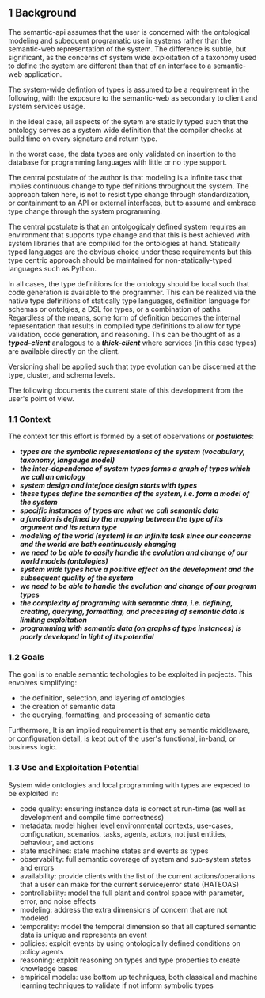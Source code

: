 
## 1 Background

The semantic-api assumes that the user is concerned with the ontological modeling and subequent programatic use in systems rather than the semantic-web representation of the system. The difference is subtle, but significant, as the concerns of system wide exploitation of a taxonomy used to define the system are different than that of an interface to a semantic-web application. 

The system-wide defintion of types is assumed to be a requirement in the following, with the exposure to the semantic-web as secondary to client and system services usage.

In the ideal case, all aspects of the sytem are staticlly typed such that the ontology serves as a system wide definition that the compiler checks at build time on every signature and return type.

In the worst case, the data types are only validated on insertion to the database for programming languages with little or no type support.

The central postulate of the author is that modeling is a infinite task that implies continuous change to type definitions throughout the system. The approach taken here, is not to resist type change through standardization, or containment to an API or external interfaces,  but to assume and embrace type change through the system programming. 

The central postulate is that an ontolgogicaly defined system requires an environment that supports type change and that this is best achieved with system libraries that are compliled for the ontologies at hand. Statically typed languages are the obvious choice under these requirements but this type centric approach should be maintained for non-statically-typed languages such as Python.

In all cases, the type definitions for the ontology should be local such that code generation is available to the programmer. This can be realized via the native type definitions of statically type languages, definition language for schemas or ontolgies, a DSL for types, or a combination of paths.  Regardless of the means, some form of definition becomes the internal representation that results in compiled type definitions to allow for type validation, code generation, and reasoning. This can be thought of as a ***typed-client*** analogous to a ***thick-client*** where services (in this case types) are available directly on the client.

Versioning shall be applied such that type evolution can be discerned at the type, cluster, and schema levels.

The following documents the current state of this development from the user's point of view.


### 1.1 Context

The context for this effort is formed by a set of observations or ***postulates***:

 - ***types are the symbolic representations of the system (vocabulary, taxonomy, langauge model)***
 - ***the inter-dependence of system types forms a graph of types which we call an ontology***
 - ***system design and inteface design starts with types***
 - ***these types define the semantics of the system, i.e. form a model of the system***
 - ***specific instances of types are what we call semantic data***
 - ***a function is defined by the mapping between the type of its argument and its return type***
 - ***modeling of the world (system) is an infinite task since our concerns and the world are both continuously changing***
 - ***we need to be able to easily handle the evolution and change of our world models (ontologies)***
 - ***system wide types have a positive effect on the development and the subsequent quality of the system***
 - ***we need to be able to handle the evolution and change of our program types***
 - ***the complexity of programing with semantic data, i.e. defining, creating, querying, formatting, and processing of semantic data is limiting exploitation***
 - ***programming with semantic data (on graphs of type instances) is poorly developed in light of its potential***
 

### 1.2 Goals

The goal is to enable semantic techologies to be exploited in projects. This envolves simplifying:

 - the definition, selection, and layering of ontologies
 - the creation of semantic data
 - the querying, formatting, and processing of semantic data
 

Furthermore, It is an implied requirement is that any semantic middleware, or configuration detail, is kept out of the user's functional, in-band, or business logic.
 

### 1.3 Use and Exploitation Potential

System wide ontologies and local programming with types are expeced to be exploited in:
 - code quality: ensuring instance data is correct at run-time (as well as development and compile time correctness)
 - metadata: model higher level environmental contexts, use-cases, configuration, scenarios, tasks, agents, actors, not just entities, behaviour, and actions
 - state machines: state machine states and events as types
 - observability: full semantic coverage of system and sub-system states and errors
 - availability: provide clients with the list of the current actions/operations that a user can make for the current service/error state (HATEOAS)
 - controllability: model the full plant and control space with parameter, error, and noise effects
 - modeling: address the extra dimensions of concern that are not modeled
 - temporality: model the temporal dimension so that all captured semantic data is unique and represents an event
 - policies: exploit events by using ontologically defined conditions on policy agents
 - reasoning: exploit reasoning on types and type properties to create knowledge bases
 - empirical models: use bottom up techniques, both classical and machine learning techniques to validate if not inform symbolic types


